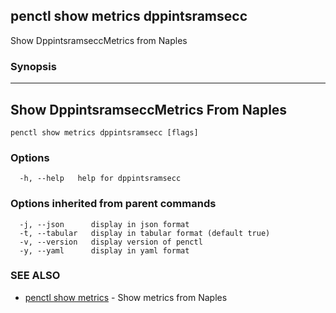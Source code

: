 ## penctl show metrics dppintsramsecc

Show DppintsramseccMetrics from Naples

### Synopsis



---------------------------------
 Show DppintsramseccMetrics From Naples 
---------------------------------


```
penctl show metrics dppintsramsecc [flags]
```

### Options

```
  -h, --help   help for dppintsramsecc
```

### Options inherited from parent commands

```
  -j, --json      display in json format
  -t, --tabular   display in tabular format (default true)
  -v, --version   display version of penctl
  -y, --yaml      display in yaml format
```

### SEE ALSO
* [penctl show metrics](penctl_show_metrics.md)	 - Show metrics from Naples

